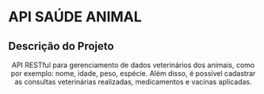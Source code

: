 # API SAÚDE ANIMAL

## Descrição do Projeto

<p align="center">API RESTful para gerenciamento de dados veterinários dos animais, como por exemplo: nome, idade, peso, espécie. Além disso, é possível cadastrar as consultas veterinárias realizadas, medicamentos e vacinas aplicadas.</p>
